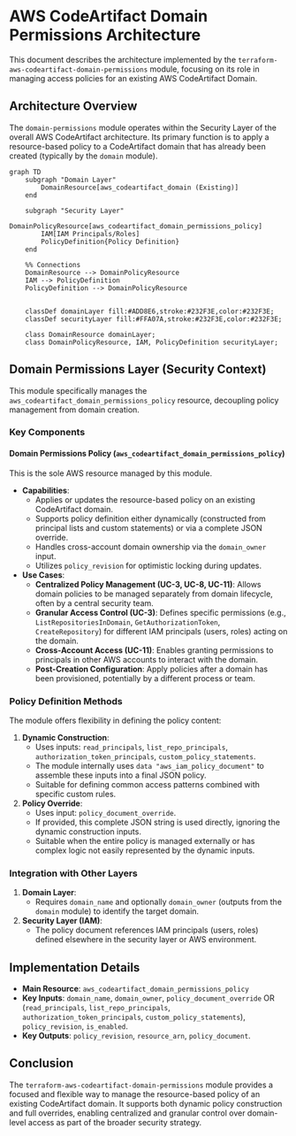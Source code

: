 # AWS CodeArtifact Domain Permissions Architecture

This document describes the architecture implemented by the `terraform-aws-codeartifact-domain-permissions` module, focusing on its role in managing access policies for an existing AWS CodeArtifact Domain.

## Architecture Overview

The `domain-permissions` module operates within the Security Layer of the overall AWS CodeArtifact architecture. Its primary function is to apply a resource-based policy to a CodeArtifact domain that has already been created (typically by the `domain` module).

```mermaid
graph TD
    subgraph "Domain Layer"
        DomainResource[aws_codeartifact_domain (Existing)]
    end

    subgraph "Security Layer"
        DomainPolicyResource[aws_codeartifact_domain_permissions_policy]
        IAM[IAM Principals/Roles]
        PolicyDefinition{Policy Definition}
    end

    %% Connections
    DomainResource --> DomainPolicyResource
    IAM --> PolicyDefinition
    PolicyDefinition --> DomainPolicyResource


    classDef domainLayer fill:#ADD8E6,stroke:#232F3E,color:#232F3E;
    classDef securityLayer fill:#FFA07A,stroke:#232F3E,color:#232F3E;

    class DomainResource domainLayer;
    class DomainPolicyResource, IAM, PolicyDefinition securityLayer;
```

## Domain Permissions Layer (Security Context)

This module specifically manages the `aws_codeartifact_domain_permissions_policy` resource, decoupling policy management from domain creation.

### Key Components

#### Domain Permissions Policy (`aws_codeartifact_domain_permissions_policy`)

This is the sole AWS resource managed by this module.

*   **Capabilities**:
    *   Applies or updates the resource-based policy on an existing CodeArtifact domain.
    *   Supports policy definition either dynamically (constructed from principal lists and custom statements) or via a complete JSON override.
    *   Handles cross-account domain ownership via the `domain_owner` input.
    *   Utilizes `policy_revision` for optimistic locking during updates.
*   **Use Cases**:
    *   **Centralized Policy Management (UC-3, UC-8, UC-11)**: Allows domain policies to be managed separately from domain lifecycle, often by a central security team.
    *   **Granular Access Control (UC-3)**: Defines specific permissions (e.g., `ListRepositoriesInDomain`, `GetAuthorizationToken`, `CreateRepository`) for different IAM principals (users, roles) acting on the domain.
    *   **Cross-Account Access (UC-11)**: Enables granting permissions to principals in other AWS accounts to interact with the domain.
    *   **Post-Creation Configuration**: Apply policies after a domain has been provisioned, potentially by a different process or team.

### Policy Definition Methods

The module offers flexibility in defining the policy content:

1.  **Dynamic Construction**:
    *   Uses inputs: `read_principals`, `list_repo_principals`, `authorization_token_principals`, `custom_policy_statements`.
    *   The module internally uses `data "aws_iam_policy_document"` to assemble these inputs into a final JSON policy.
    *   Suitable for defining common access patterns combined with specific custom rules.
2.  **Policy Override**:
    *   Uses input: `policy_document_override`.
    *   If provided, this complete JSON string is used directly, ignoring the dynamic construction inputs.
    *   Suitable when the entire policy is managed externally or has complex logic not easily represented by the dynamic inputs.

### Integration with Other Layers

1.  **Domain Layer**:
    *   Requires `domain_name` and optionally `domain_owner` (outputs from the `domain` module) to identify the target domain.
2.  **Security Layer (IAM)**:
    *   The policy document references IAM principals (users, roles) defined elsewhere in the security layer or AWS environment.

## Implementation Details

*   **Main Resource**: `aws_codeartifact_domain_permissions_policy`
*   **Key Inputs**: `domain_name`, `domain_owner`, `policy_document_override` OR (`read_principals`, `list_repo_principals`, `authorization_token_principals`, `custom_policy_statements`), `policy_revision`, `is_enabled`.
*   **Key Outputs**: `policy_revision`, `resource_arn`, `policy_document`.

## Conclusion

The `terraform-aws-codeartifact-domain-permissions` module provides a focused and flexible way to manage the resource-based policy of an existing CodeArtifact domain. It supports both dynamic policy construction and full overrides, enabling centralized and granular control over domain-level access as part of the broader security strategy.
